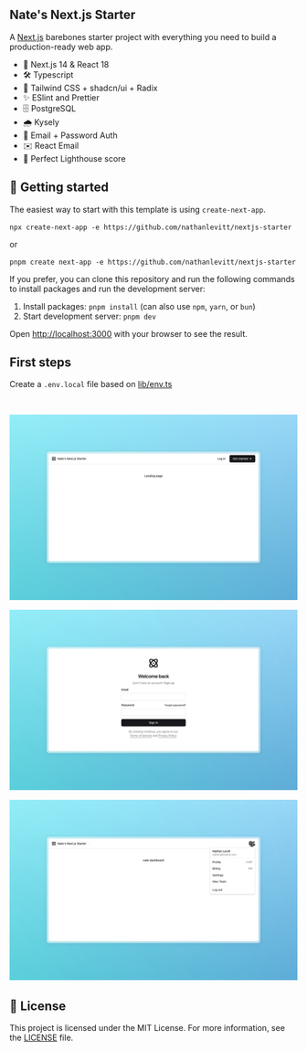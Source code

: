 ## Nate's Next.js Starter

A [Next.js](https://nextjs.org/) barebones starter project with everything you need to build a production-ready web app.

- 🚀 Next.js 14 & React 18
- 🛠️ Typescript
- 💅 Tailwind CSS + shadcn/ui + Radix
- ✨ ESlint and Prettier
- 🗄️ PostgreSQL
- 🌧️ Kysely
- 👤 Email + Password Auth
- ✉️ React Email
- 💯 Perfect Lighthouse score

## 🚀 Getting started

The easiest way to start with this template is using `create-next-app`.

```
npx create-next-app -e https://github.com/nathanlevitt/nextjs-starter
```

or

```
pnpm create next-app -e https://github.com/nathanlevitt/nextjs-starter
```

If you prefer, you can clone this repository and run the following commands to install packages and run the development server:

1. Install packages: `pnpm install` (can also use `npm`, `yarn`, or `bun`)
2. Start development server: `pnpm dev`

Open [http://localhost:3000](http://localhost:3000) with your browser to see the result.

## First steps

Create a `.env.local` file based on [lib/env.ts](lib/env.ts)

<br />

![Nate's Next.js Starter landing page](public/screenshots/landing.png)

![Nate's Next.js Starter sign in page](public/screenshots/sign-in.png)

![Nate's Next.js Starter dashboard page](public/screenshots/dashboard.png)

## 📜 License

This project is licensed under the MIT License. For more information, see the [LICENSE](LICENSE) file.
